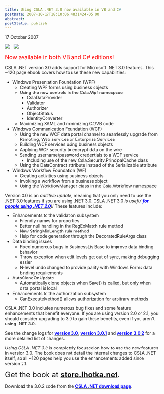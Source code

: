 ```yaml
---
title: Using CSLA .NET 3.0 now available in VB and C#
postDate: 2007-10-17T18:10:06.4831424-05:00
abstract: 
postStatus: publish
---
```

17 October 2007



![](http://www.lhotka.net/images/csla30vbcover-165.jpg)   ![](http://www.lhotka.net/images/csla30cscover-165.jpg)

<font color="#ff0000" size="4">Now available in both VB and C# editions!</font>

CSLA .NET version 3.0 adds support for Microsoft .NET 3.0 features. This ~120 page ebook covers how to use these new capabilities:





- Windows Presentation Foundation (WPF)
    - Creating WPF forms using business objects
    - Using the new controls in the Csla.Wpf namespace
        - CslaDataProvider
        - Validator
        - Authorizer
        - ObjectStatus
        - IdentityConverter
    - Maximizing XAML and minimizing C#/VB code
- Windows Communication Foundation (WCF)
    - Using the new WCF data portal channel to seamlessly upgrade from Remoting, Web services or Enterprise Services
    - Building WCF services using business objects
    - Applying WCF security to encrypt data on the wire
    - Sending username/password credentials to a WCF service
        - Including use of the new Csla.Security.PrincipalCache class
    - Using the DataContract attribute instead of the Serializable attribute
- Windows Workflow Foundation (WF)
    - Creating activities using business objects
    - Invoking a workflow from a business object
    - Using the WorkflowManager class in the Csla.Workflow namespace


Version 3.0 is an *additive update*, meaning that you only need to use the .NET 3.0 features if you are using .NET 3.0. CSLA .NET 3.0 *is useful [**<font color="#0000ff">for people using .NET 2.0</font>**](http://www.lhotka.net/Article.aspx?area=4&amp;id=ac20fe4c-6afc-4176-bcb4-d74b5a370356)!!* These features include:

- Enhancements to the validation subsystem
    - Friendly names for properties
    - Better null handling in the RegExMatch rule method
    - New StringMinLength rule method
    - Help for code generation through the DecoratedRuleArgs class
- Data binding issues
    - Fixed numerous bugs in BusinessListBase to improve data binding behavior
    - Throw exception when edit levels get out of sync, making debugging easier
    - N-level undo changed to provide parity with Windows Forms data binding requirements
- AutoCloneOnUpdate
    - Automatically clone objects when Save() is called, but only when data portal is local
- Enhancements to the authorization subsystem
    - CanExecuteMethod() allows authorization for arbitrary methods


CSLA .NET 3.0 includes numerous bug fixes and some feature enhancements that benefit everyone. If you are using version 2.0 or 2.1, you should consider upgrading to 3.0 to gain these benefits, even if you aren't using .NET 3.0.

See the change logs for [**<font color="#0000ff">version 3.0</font>**](http://www.lhotka.net/Article.aspx?area=4&amp;id=0c94aa82-b975-455b-a0c5-f4f7196a2408), [**<font color="#0000ff">version 3.0.1</font>**](http://www.lhotka.net/Article.aspx?area=4&amp;id=4534c39c-c5d8-4553-88af-bdc1c8149cbc) and [**<font color="#0000ff">version 3.0.2</font>**](http://www.lhotka.net/Article.aspx?area=4&amp;id=7360998d-d842-49f6-b1f0-a21b517798e3) for a more detailed list of changes.

*Using CSLA .NET 3.0* is completely focused on how to use the new features in version 3.0. The book does not detail the internal changes to CSLA .NET itself, so all ~120 pages help you use the enhancements added since version 2.1.

<font size="5">Get the book at </font>[<font size="5"><strong>store.lhotka.net</strong></font>](http://store.lhotka.net/)<font size="5">. <br></font>

Download the 3.0.2 code from the [**<font color="#0000ff">CSLA .NET download page</font>**](http://www.lhotka.net/cslanet/download.aspx).
